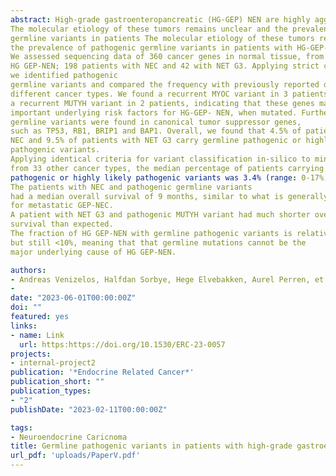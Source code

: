 ```yaml
---
abstract: High-grade gastroenteropancreatic (HG-GEP) NEN are highly aggressive cancers.
The molecular etiology of these tumors remains unclear and the prevalence of pathogenic
germline variants in patients The molecular etiology of these tumors remains unclear and
the prevalence of pathogenic germline variants in patients with HG-GEP-NEN is unknown.
We assessed sequencing data of 360 cancer genes in normal tissue, from 240 patients with
HG GEP-NEN; 198 patients with NEC and 42 with NET G3. Applying strict criteria,
we identified pathogenic
germline variants and compared the frequency with previously reported data from 33
different cancer types. We found a recurrent MYOC variant in 3 patients and
a recurrent MUTYH variant in 2 patients, indicating that these genes may be
important underlying risk factors for HG-GEP- NEN, when mutated. Further,
germline variants were found in canonical tumor suppressor genes,
such as TP53, RB1, BRIP1 and BAP1. Overall, we found that 4.5% of patients with
NEC and 9.5% of patients with NET G3 carry germline pathogenic or highly likely
pathogenic variants.
Applying identical criteria for variant classification in-silico to mined data
from 33 other cancer types, the median percentage of patients carrying
pathogenic or highly likely pathogenic variants was 3.4% (range: 0-17%).
The patients with NEC and pathogenic germline variants
had a median overall survival of 9 months, similar to what is generally expected
for metastatic GEP-NEC.
A patient with NET G3 and pathogenic MUTYH variant had much shorter overall
survival than expected.
The fraction of HG GEP-NEN with germline pathogenic variants is relatively high,
but still <10%, meaning that that germline mutations cannot be the
major underlying cause of HG GEP-NEN.

authors:
- Andreas Venizelos, Halfdan Sorbye, Hege Elvebakken, Aurel Perren, et.al
- 
date: "2023-06-01T00:00:00Z"
doi: ""
featured: yes
links:
- name: Link
  url: https:https://doi.org/10.1530/ERC-23-0057
projects:
- internal-project2
publication: '*Endocrine Related Cancer*'
publication_short: ""
publication_types:
- "2"
publishDate: "2023-02-11T00:00:00Z"

tags:
- Neuroendocrine Caricnoma
title: Germline pathogenic variants in patients with high-grade gastroenteropancreatic neuroendocrine neoplasms
url_pdf: 'uploads/PaperV.pdf'
---
```

